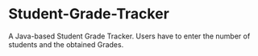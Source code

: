 # Student-Grade-Tracker
A Java-based Student Grade Tracker. Users have to enter the number of students and the obtained Grades.
